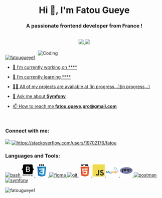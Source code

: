<h1 align="center">Hi 👋, I'm Fatou Gueye</h1>
<h3 align="center">A passionate frontend developer from France !</h3>
  
  <br>
  
<div align="center">
  <a href="https://github.com/fatougueye12">
  <img height="180em" src="https://github-readme-stats.vercel.app/api?username=fatougueye1&show_icons=true&theme=dracula&include_all_commits=true&count_private=true"/>
  <img height="180em" src="https://github-readme-stats.vercel.app/api/top-langs/?username=fatougueye1&layout=compact&langs_count=7&theme=dracula"/>
</div>

<br>

<img align="right" alt="Coding" width="400" src=https://64.media.tumblr.com/e1b428cce8d977de94a18b957fdd6e81/tumblr_njj564KzkX1rluko6o1_500.gifv>
<p align="left"> <img src="https://komarev.com/ghpvc/?username=fatougueye1&label=Profile%20views&color=0e75b6&style=flat" alt="fatougueye1" /> </p>

- 🔭 I’m currently working on ****

- 🌱 I’m currently learning ****

- 👨‍💻 All of my projects are available at [in progress...](in progress...)

- 💬 Ask me about **Symfony**

- 📫 How to reach me **fatou.gueye.pro@gmail.com**

<br>

<h3 align="left">Connect with me:</h3>
<p align="left">
  <a href="https://www.linkedin.com/in/fatou-gueye-076a74217?lipi=urn%3Ali%3Apage%3Ad_flagship3_profile_view_base_contact_details%3BOeCqTa5pT0uy4L9UyFkb7A%3D%3D" target="_blank"><img src="https://img.shields.io/badge/-LinkedIn-%230077B5?style=for-the-badge&logo=linkedin&logoColor=white" target="_blank"></a> 
<a href="https://stackoverflow.com/users/19702176/fatou" target="blank"><img align="center" src="https://raw.githubusercontent.com/rahuldkjain/github-profile-readme-generator/master/src/images/icons/Social/stack-overflow.svg" alt="https://stackoverflow.com/users/19702176/fatou" height="30" width="40" /></a>
</p>

<h3 align="left">Languages and Tools:</h3>

<div style="display: inline_block">
<p align="left"> <a href="https://www.gnu.org/software/bash/" target="_blank" rel="noreferrer"> 
<img src="https://www.vectorlogo.zone/logos/gnu_bash/gnu_bash-icon.svg" alt="bash" width="40" height="40"/> </a> 
<a href="https://getbootstrap.com" target="_blank" rel="noreferrer"><img src="https://raw.githubusercontent.com/devicons/devicon/master/icons/bootstrap/bootstrap-plain-wordmark.svg" alt="bootstrap" width="40" height="40"/> </a> <a href="https://www.w3schools.com/css/" target="_blank" rel="noreferrer"> 
<img src="https://raw.githubusercontent.com/devicons/devicon/master/icons/css3/css3-original-wordmark.svg" alt="css3" width="40" height="40"/> </a>
</a> <a href="https://www.figma.com/" target="_blank" rel="noreferrer"> <img src="https://www.vectorlogo.zone/logos/figma/figma-icon.svg" alt="figma" width="40" height="40"/> </a> 
<a href="https://git-scm.com/" target="_blank" rel="noreferrer"> <img src="https://www.vectorlogo.zone/logos/git-scm/git-scm-icon.svg" alt="git" width="40" height="40"/> </a> 
<a href="https://www.w3.org/html/" target="_blank" rel="noreferrer"> <img src="https://raw.githubusercontent.com/devicons/devicon/master/icons/html5/html5-original-wordmark.svg" alt="html5" width="40" height="40"/> </a> 
<a href="https://developer.mozilla.org/en-US/docs/Web/JavaScript" target="_blank" rel="noreferrer"> <img src="https://raw.githubusercontent.com/devicons/devicon/master/icons/javascript/javascript-original.svg" alt="javascript" width="40" height="40"/> </a> 
<a href="https://www.mysql.com/" target="_blank" rel="noreferrer"> <img src="https://raw.githubusercontent.com/devicons/devicon/master/icons/mysql/mysql-original-wordmark.svg" alt="mysql" width="40" height="40"/> </a>
<a href="https://www.php.net" target="_blank" rel="noreferrer"> <img src="https://raw.githubusercontent.com/devicons/devicon/master/icons/php/php-original.svg" alt="php" width="40" height="40"/> </a> 
<a href="https://postman.com" target="_blank" rel="noreferrer"> <img src="https://www.vectorlogo.zone/logos/getpostman/getpostman-icon.svg" alt="postman" width="40" height="40"/> </a> 
<a href="https://symfony.com" target="_blank" rel="noreferrer"> <img src="https://symfony.com/logos/symfony_black_03.svg" alt="symfony" width="40" height="40"/> </a> </p>
<i class="fa-brands fa-angular"></i>


<p><img align="center" src="https://github-readme-streak-stats.herokuapp.com/?user=fatougueye1&" alt="fatougueye1" /></p>


